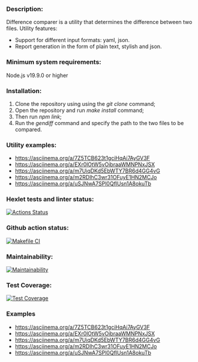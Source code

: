 ### Description:
Difference comparer is a utility that determines the difference between two files.
Utility features:
* Support for different input formats: yaml, json.
* Report generation in the form of plain text, stylish and json.

### Minimum system requirements:
Node.js v19.9.0 or higher 

### Installation:
1. Clone the repository using using the *git clone* command;
2. Open the repository and run *make install* command;
3. Then run *npm link*;
4. Run the *gendiff* command and specify the path to the two files to be compared. 

### Utility examples:
* https://asciinema.org/a/7Z5TCB623t1gciHqAi7AyGV3F
* https://asciinema.org/a/EXr0lOtW5vOibraaWMNPNxJSX
* https://asciinema.org/a/m7UiqDKd5EbWTY7BR6d4GG4vG
* https://asciinema.org/a/m2RDIhC3wr31OFuyE1HN2MCJo
* https://asciinema.org/a/uSJNwA7SPl0QflUsn1A8okuTb

### Hexlet tests and linter status:
[![Actions Status](https://github.com/plutorbito/frontend-project-46/workflows/hexlet-check/badge.svg)](https://github.com/plutorbito/frontend-project-46/actions)

### Github action status:
[![Makefile CI](https://github.com/plutorbito/frontend-project-46/actions/workflows/makefile.yml/badge.svg)](https://github.com/plutorbito/frontend-project-46/actions/workflows/makefile.yml)

### Maintainability:
[![Maintainability](https://api.codeclimate.com/v1/badges/0c47a5d58a7579452917/maintainability)](https://codeclimate.com/github/plutorbito/frontend-project-46/maintainability)

### Test Coverage:
[![Test Coverage](https://api.codeclimate.com/v1/badges/0c47a5d58a7579452917/test_coverage)](https://codeclimate.com/github/plutorbito/frontend-project-46/test_coverage)

### Examples
* https://asciinema.org/a/7Z5TCB623t1gciHqAi7AyGV3F
* https://asciinema.org/a/EXr0lOtW5vOibraaWMNPNxJSX
* https://asciinema.org/a/m7UiqDKd5EbWTY7BR6d4GG4vG
* https://asciinema.org/a/m2RDIhC3wr31OFuyE1HN2MCJo
* https://asciinema.org/a/uSJNwA7SPl0QflUsn1A8okuTb